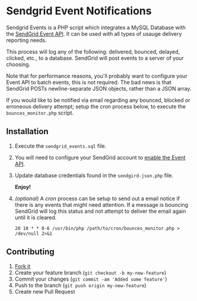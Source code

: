 # Sendgrid Event Notifications

Sendgrid Events is a PHP script which integrates a MySQL Database with the
[SendGrid Event API](http://sendgrid.com/docs/API_Reference/Webhooks/event.html). It can be used with all types of usauge delivery reporting needs.

This process will log any of the following: delivered, bounced, delayed, clicked, etc., to a database. SendGrid will post events to a server of your choosing.

Note that for performance reasons, you'll probably want to configure your Event API to batch events, this is not required. The bad news is that SendGrid POSTs newline-separate JSON objects, rather than a JSON array.

If you would like to be notified via email regarding any bounced, blocked or erroneous delivery attempt; setup the _cron_ process below, to execute the ```bounces_monitor.php``` script.  


## Installation

1. Execute the ```sendgrid_events.sql``` file.

2. You will need to configure your SendGrid account to [enable the Event API](http://sendgrid.com/app).

3. Update database credentials found in the ```sendgird-json.php``` file.

 	**Enjoy!**


4. _(optional)_  A _cron_ process can be setup to send out a email notice if there is any events that might need attention. If a message is bouncing SendGrid will log this status and not attempt to deliver the email again until it is cleared.

	```20 10 * * 0-6 /usr/bin/php /path/to/cron/bounces_monitor.php > /dev/null 2>&1```



## Contributing

1. [Fork it](https://github.com/htmlgraphic/SendGrid-Event-Notifications/fork)
2. Create your feature branch (`git checkout -b my-new-feature`)
3. Commit your changes (`git commit -am 'Added some feature'`)
4. Push to the branch (`git push origin my-new-feature`)
5. Create new Pull Request
